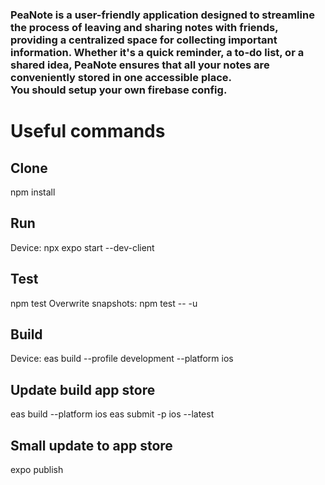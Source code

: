 ### PeaNote is a user-friendly application designed to streamline the process of leaving and sharing notes with friends, providing a centralized space for collecting important information. Whether it's a quick reminder, a to-do list, or a shared idea, PeaNote ensures that all your notes are conveniently stored in one accessible place. </br> You should setup your own firebase config.


# Useful commands
## Clone
npm install</br>

## Run
Device: npx expo start --dev-client

## Test
npm test
Overwrite snapshots: npm test -- -u

## Build
Device: eas build --profile development --platform ios

## Update build app store
eas build --platform ios
eas submit -p ios --latest

## Small update to app store
expo publish
